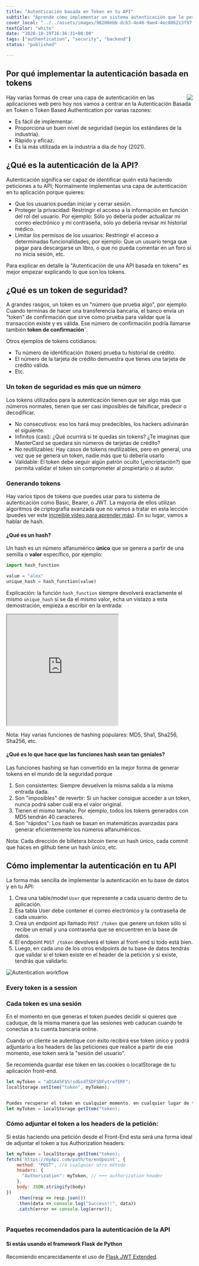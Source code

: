 ```yaml
---
title: "Autenticación basada en Token en tu API"
subtitle: "Aprende cómo implementar un sistema autenticación que le permita a los usuarios iniciar y cerrar sesión de tu sitio web y de tu API"
cover_local: "../../assets/images/98208ebb-dcb3-4e40-9ae4-4ec886213f97.jpeg"
textColor: "white"
date: "2020-10-19T16:36:31+00:00"
tags: ["authentication", "security", "backend"]
status: "published"

---
```


## Por qué implementar la autenticación basada en tokens

<img src="../../assets/images/authentication.png" align="right" />

Hay varias formas de crear una capa de autenticación en las aplicaciones web pero hoy nos vamos a centrar en la Autenticación Basada en Token o Token Based Authentication por varias razones:

- Es fácil de implementar.
- Proporciona un buen nivel de seguridad (según los estándares de la industria).
- Rápido y eficaz.
- Es la más utilizada en la industria a día de hoy (2021).

## ¿Qué es la autenticación de la API?

Autenticación significa ser capaz de identificar quién está haciendo peticiones a tu API; Normalmente implementas una capa de autenticación en tu aplicación porque quieres:

- Que los usuarios puedan iniciar y cerrar sesión.
- Proteger la privacidad: Restringir el acceso a la información en función del rol del usuario. Por ejemplo: Sólo yo debería poder actualizar mi correo electrónico y mi contraseña, sólo yo debería revisar mi historial médico.
- Limitar los permisos de los usuarios: Restringir el acceso a determinadas funcionalidades, por ejemplo: Que un usuario tenga que pagar para descargarse un libro, o que no pueda comentar en un foro si no inicia sesión, etc.


Para explicar en detalle la "Autenticación de una API basada en tokens" es mejor empezar explicando lo que son los tokens.

## ¿Qué es un token de seguridad?

A grandes rasgos, un token es un "número que prueba algo", por ejemplo: Cuando terminas de hacer una transferencia bancaria, el banco envía un "token" de confirmación que sirve como prueba para validar que la transacción existe y es válida. Ese número de confirmación podría llamarse también **token de confirmación`**.

Otros ejemplos de tokens cotidianos:

- Tu número de identificación (token) prueba tu historial de crédito.
- El número de la tarjeta de crédito demuestra que tienes una tarjeta de crédito válida.
- Etc.

### Un token de seguridad es más que un número

Los tokens utilizados para la autenticación tienen que ser algo más que números normales, tienen que ser casi imposibles de falsificar, predecir o decodificar.

- No consecutivos: eso los hará muy predecibles, los hackers adivinarán el siguiente.
- Infinitos (casi): ¿Qué ocurrirá si te quedas sin tokens? ¿Te imaginas que MasterCard se quedara sin números de tarjetas de crédito?
- No reutilizables: Hay casos de tokens reutilizables, pero en general, una vez que se genera un token, nadie más que tú debería usarlo
- Validable: El token debe seguir algún patrón oculto (¿encriptación?) que permita validar el token sin comprometer al propietario o al autor.

### Generando tokens

Hay varios tipos de tokens que puedes usar para tu sistema de autenticación como Basic, Bearer, o JWT. La mayoría de ellos utilizan algoritmos de criptografía avanzada que no vamos a tratar en esta lección (puedes ver este [increíble vídeo para aprender más](https://www.youtube.com/watch?v=4zahvcJ9glg)). En su lugar, vamos a hablar de hash.

#### ¿Qué es un hash?

Un hash es un número alfanumérico **único** que se genera a partir de una semilla o **valor** específico, por ejemplo:

```py
import hash_function

value = "alex"
unique_hash = hash_function(value)
```

Explicación: la función `hash_function` siempre devolverá exactamente el mismo `unique_hash` si se da el mismo valor, echa un vistazo a esta demostración, empieza a escribir en la entrada:

<iframe src="https://full-stack-assets.breatheco.de/live-demos/security/hashing/" height="300" title="Hashing functions example"></iframe>

Nota: Hay varias funciones de hashing populares: MD5, Sha1, Sha256, Sha256, etc. 

#### ¿Qué es lo que hace que las funciones hash sean tan geniales?



Las funciones hashing se han convertido en la mejor forma de generar tokens en el mundo de la seguridad porque

1. Son consistentes: Siempre devuelven la misma salida a la misma entrada dada.
2. Son "imposibles" de revertir: Si un hacker consigue acceder a un token, nunca podrá saber cuál era el valor original.
3. Tienen el mismo tamaño: Por ejemplo, todos los tokens generados con MD5 tendrán 40 caracteres.
4. Son "rápidos": Los hash se basan en matemáticas avanzadas para generar eficientemente los números alfanuméricos.

Nota: Cada dirección de billetera bitcoin tiene un hash único, cada commit que haces en github tiene un hash único, etc.

## Cómo implementar la autenticación en tu API

La forma más sencilla de implementar la autenticación en tu base de datos y en tu API:

1. Crea una table/model `User` que represente a cada usuario dentro de tu aplicación.
2. Esa tabla User debe contener el correo electrónico y la contraseña de cada usuario.
3. Crea un endpoint api llamado `POST /token` que genere un token sólo si recibe un email y una contraseña que se encuentren en la base de datos.
4. El endpoint `POST /token` devolverá el token al front-end si todo está bien.
5. Luego, en cada uno de los otros endpoints de tu base de datos tendrás que validar si el token existe en el header de la petición y si existe, tendrás que validarlo.

![Autentication workflow](https://github.com/breatheco-de/content/blob/master/src/assets/images/authentication-diagram.png?raw=true)

### Every token is a session

### Cada token es una sesión

En el momento en que generas el token puedes decidir si quieres que caduque, de la misma manera que las sesiones web caducan cuando te conectas a tu cuenta bancaria online.

Cuando un cliente se autentique con éxito recibirá ese token único y podrá adjuntarlo a los headers de las peticiones que realice a partir de ese momento, ese token será la "sesión del usuario".

Se recomienda guardar ese token en las cookies o localStorage de tu aplicación front-end.

```js
let myToken = "aDSA45F$%!sd&sdfSDFSDFytrefERF";
localStorage.setItem("token", myToken);


Puedes recuperar el token en cualquier momento, en cualquier lugar de tu aplicación utilizando:
let myToken = localStorage.getItem("token);
```

### Cómo adjuntar el token a los headers de la petición:

Si estás haciendo una petición desde el Front-End esta será una forma ideal de adjuntar el token a tus Authorization headers:

```js
let myToken = localStorage.getItem("token);
fetch('https://myApi.com/path/to/endpoint', {
    method: "POST", //o cualquier otro método
    headers: {
      "Authorization": myToken, // ⬅⬅⬅ authorization header
    },
    body: JSON.stringify(body)
})
    .then(resp => resp.json())
    .then(data => console.log("Success!!", data))
    .catch(error => console.log(error));
    
```

### Paquetes recomendados para la autenticación de la API

#### Si estás usando el framework Flask de Python

Recomiendo encarecidamente el uso de [Flask JWT Extended](https://github.com/vimalloc/flask-jwt-extended).

